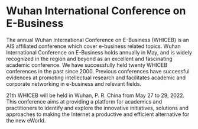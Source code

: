 # Wuhan International Conference on E-Business


The annual Wuhan International Conference on E-Business (WHICEB) is an AIS affiliated conference which cover e-business related topics. Wuhan International Conference on E-Business holds annually in May, and is widely recognized in the region and beyond as an excellent and fascinating academic conference. We have successfully held twenty WHICEB conferences in the past since 2000. Previous conferences have successful evidences at promoting intellectual research and facilitates academic and corporate networking in e-business and relevant fields.

21th WHICEB will be held in Wuhan, P. R. China from May 27 to 29, 2022. This conference aims at providing a platform for academics and practitioners to identify and explore the innovative initiatives, solutions and approaches to making the Internet a productive and efficient alternative for the new eWorld.